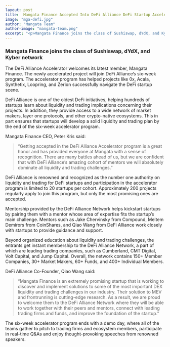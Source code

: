 ```yaml
---
layout: post
title:  Mangata Finance Accepted Into DeFi Alliance DeFi Startup Accelerator
image: "mga-defi.jpg"
author: "Mangata Team"
author-image: "mangata-team.png"
excerpt: "<p>Mangata Finance joins the class of Sushiswap, dYdX, and Kyber network. </p><p>The DeFi Alliance Accelerator welcomes its latest member, Mangata Finance. The newly accelerated project will join DeFi Alliance’s six-week program. The accelerator program has helped projects like 0x, Acala, Synthetix, Loopring, and Zerion successfully navigate the DeFi startup scene.</p>"
---
```

### Mangata Finance joins the class of Sushiswap, dYdX, and Kyber network

The DeFi Alliance Accelerator welcomes its latest member, Mangata Finance. The newly accelerated project will join DeFi Alliance’s six-week program. The accelerator program has helped projects like 0x, Acala, Synthetix, Loopring, and Zerion successfully navigate the DeFi startup scene.

DeFi Alliance is one of the oldest DeFi initiatives, helping hundreds of startups learn about liquidity and trading implications concerning their projects. In addition, they provide access to a wide network of market makers, layer one protocols, and other crypto-native ecosystems. This in part ensures that startups will develop a solid liquidity and trading plan by the end of the six-week accelerator program.

Mangata Finance CEO, Peter Kris said:

> “Getting accepted in the DeFi Alliance Accelerator program is a great honor and has provided everyone at Mangata with a sense of recognition. There are many battles ahead of us, but we are confident that with DeFi Alliance’s amazing cohort of mentors we will absolutely dominate all liquidity and trading challenges.”

DeFi Alliance is renowned and recognized as the number one authority on liquidity and trading for DeFi startups and participation in the accelerator program is limited to 20 startups per cohort. Approximately 200 projects regularly apply to join this program, but only the most promising ones are accepted. 

Mentorship provided by the DeFi Alliance Network helps kickstart startups by pairing them with a mentor whose area of expertise fits the startup’s main challenge. Mentors such as Jake Chervinsky from Compound, Meltem Demirors from CoinShares, and Qiao Wang from DeFi Alliance work closely with startups to provide guidance and support.

Beyond organized education about liquidity and trading challenges, the entrants get instant membership to the DeFi Alliance Network, a part of which are leading trading companies, such as Cumberland, CMT Digital, Volt Capital, and Jump Capital. Overall, the network contains 150+ Member Companies, 30+ Market Makers, 60+ Funds, and 400+ Individual Members.

DeFi Alliance Co-Founder, Qiao Wang said:

> “Mangata Finance is an extremely promising startup that is working to discover and implement solutions to some of the most important DEX liquidity and trading challenges in our industry. Their solution to MEV and frontrunning is cutting-edge research. As a result, we are proud to welcome them to the DeFi Alliance Network where they will be able to work together with their peers and mentors, connect with leading trading firms and funds, and improve the foundation of the startup.”

The six-week accelerator program ends with a demo day, where all of the teams gather to pitch to trading firms and ecosystem members, participate in real-time Q&As and enjoy thought-provoking speeches from renowned speakers.